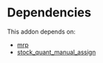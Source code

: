 # Dependencies

This addon depends on:

- [mrp](https://github.com/bringout/oca-ocb-mrp/tree/e8e8678176d39f14faf1d1666bd7344bba486fd5/odoo-bringout-oca-ocb-mrp)
- [stock_quant_manual_assign](https://github.com/bringout/oca-workflow-process)
